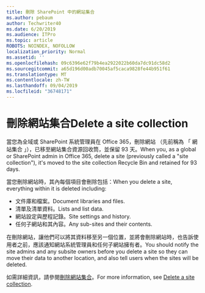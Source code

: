 ```yaml
---
title: 刪除 SharePoint 中的網站集合
ms.author: pebaum
author: Techwriter40
ms.date: 6/20/2019
ms.audience: ITPro
ms.topic: article
ROBOTS: NOINDEX, NOFOLLOW
localization_priority: Normal
ms.assetid: ''
ms.openlocfilehash: 09c6396e62f79b4ea2922022b60da7dc91dc58d2
ms.sourcegitcommit: a65d196d00adb70045af5caca9828fe44b951f61
ms.translationtype: MT
ms.contentlocale: zh-TW
ms.lasthandoff: 09/04/2019
ms.locfileid: "36748171"
---
```

# <a name="delete-a-site-collection"></a><span data-ttu-id="924b5-102">刪除網站集合</span><span class="sxs-lookup"><span data-stu-id="924b5-102">Delete a site collection</span></span>

<span data-ttu-id="924b5-103">當您為全域或 SharePoint 系統管理員在 Office 365，刪除網站 （先前稱為 「 網站集合 」），已移至網站集合資源回收筒，並保留 93 天。</span><span class="sxs-lookup"><span data-stu-id="924b5-103">When you, as a global or SharePoint admin in Office 365, delete a site (previously called a "site collection"), it's moved to the site collection Recycle Bin and retained for 93 days.</span></span> 

<span data-ttu-id="924b5-104">當您刪除網站時，其內每個項目會刪除包括：</span><span class="sxs-lookup"><span data-stu-id="924b5-104">When you delete a site, everything within it is deleted including:</span></span>

- <span data-ttu-id="924b5-105">文件庫和檔案。</span><span class="sxs-lookup"><span data-stu-id="924b5-105">Document libraries and files.</span></span>
- <span data-ttu-id="924b5-106">清單及清單資料。</span><span class="sxs-lookup"><span data-stu-id="924b5-106">Lists and list data.</span></span>
- <span data-ttu-id="924b5-107">網站設定與歷程記錄。</span><span class="sxs-lookup"><span data-stu-id="924b5-107">Site settings and history.</span></span>
- <span data-ttu-id="924b5-108">任何子網站和其內容。</span><span class="sxs-lookup"><span data-stu-id="924b5-108">Any sub-sites and their contents.</span></span>

<span data-ttu-id="924b5-109">在刪除網站，讓他們可以將其資料移至另一個位置，並將會刪除網站時，也告訴使用者之前，應該通知網站系統管理員和任何子網站擁有者。</span><span class="sxs-lookup"><span data-stu-id="924b5-109">You should notify the site admins and any subsite owners before you delete a site so they can move their data to another location, and also tell users when the sites will be deleted.</span></span> 

<span data-ttu-id="924b5-110">如需詳細資訊，請參閱[刪除網站集合](https://docs.microsoft.com/sharepoint/delete-site-collection)。</span><span class="sxs-lookup"><span data-stu-id="924b5-110">For more information, see [Delete a site collection](https://docs.microsoft.com/sharepoint/delete-site-collection).</span></span> 